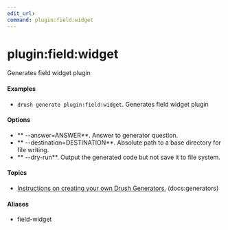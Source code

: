 ```yaml
---
edit_url: 
command: plugin:field:widget
---
```

# plugin:field:widget

Generates field widget plugin

#### Examples

- <code>drush generate plugin:field:widget</code>. Generates field widget plugin

#### Options

- ** --answer=ANSWER**. Answer to generator question.
- ** --destination=DESTINATION**. Absolute path to a base directory for file writing.
- ** --dry-run**. Output the generated code but not save it to file system.

#### Topics

- [Instructions on creating your own Drush Generators.](../../vendor/drush/drush/docs/generators.md) (docs:generators)

#### Aliases

- field-widget

